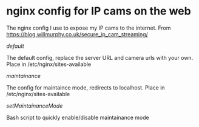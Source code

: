 # nginx config for IP cams on the web
The nginx config I use to expose my IP cams to the internet.
From https://blog.willmurphy.co.uk/secure_ip_cam_streaming/

*default* 

The default config, replace the server URL and camera urls with your own. Place in /etc/nginx/sites-available

*maintainance*

The config for maintaince mode, redirects to localhost. Place in /etc/nginx/sites-available

*setMaintainanceMode*

Bash script to quickly enable/disable maintainance mode
